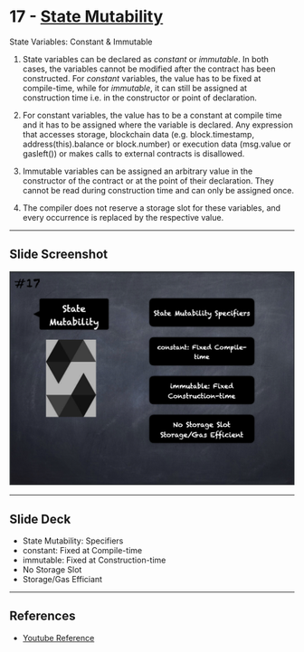 # 17 - [State Mutability](State%20Mutability.md)
State Variables: Constant & Immutable

1.  State variables can be declared as _constant_ or _immutable_. In both cases, the variables cannot be modified after the contract has been constructed. For _constant_ variables, the value has to be fixed at compile-time, while for _immutable_, it can still be assigned at construction time i.e. in the constructor or point of declaration.
    
2.  For constant variables, the value has to be a constant at compile time and it has to be assigned where the variable is declared. Any expression that accesses storage, blockchain data (e.g. block.timestamp, address(this).balance or block.number) or execution data (msg.value or gasleft()) or makes calls to external contracts is disallowed.
    
3.  Immutable variables can be assigned an arbitrary value in the constructor of the contract or at the point of their declaration. They cannot be read during construction time and can only be assigned once.
    
4.  The compiler does not reserve a storage slot for these variables, and every occurrence is replaced by the respective value.

___
## Slide Screenshot
![017.png](../images/solidity101/017.png)
___
## Slide Deck
- State Mutability: Specifiers
- constant: Fixed at Compile-time
- immutable: Fixed at Construction-time
- No Storage Slot
- Storage/Gas Efficiant
___
## References
- [Youtube Reference](https://youtu.be/5eLqFac5Tkg?t=1707)


